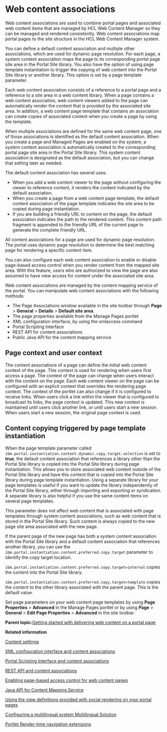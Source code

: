 # Web content associations 

Web content associations are used to combine portal pages and associated web content items that are managed by HCL Web Content Manager so they can be managed and rendered consistently. Web content associations map portal pages to the site structure in the HCL Web Content Manager system.

You can define a default content association and multiple other associations, which are used for dynamic page resolution. For each page, a system content association maps the page to its corresponding portal page site area in the Portal Site library. You also have the option of using page template instantiation to trigger the copying of web content into the Portal Site library or another library. This option is set by a page template parameter.

Each web content association consists of a reference to a portal page and a reference to a site area in a web content library. When a page contains a web content association, web content viewers added to the page can automatically render the content that is provided by the associated site area. In addition, a web content page template that contains an association can create copies of associated content when you create a page by using the template.

When multiple associations are defined for the same web content page, one of those associations is identified as the default content association. When you create a page and Managed Pages are enabled on the system, a system content association is automatically created to the corresponding portal page site area in the Portal Site library. This system content association is designated as the default association, but you can change that setting later as needed.

The default content association has several uses:

-   When you add a web content viewer to the page without configuring the viewer to reference content, it renders the content indicated by the default association.
-   When you create a page from a web content page template, the default content association of the page template indicates the site area to be copied during page instantiation.
-   If you are building a friendly URL to content on the page, the default association indicates the path to the rendered content. This content path fragment is appended to the friendly URL of the current page to generate the complete friendly URL.

All content associations for a page are used for dynamic page resolution. The portal uses dynamic page resolution to determine the best matching page for rendering a specific content item.

You can also configure each web content association to enable or disable page-based access control when you render content from the mapped site area. With this feature, users who are authorized to view the page are also assumed to have view access for content under the associated site area.

Web content associations are managed by the content mapping service of the portal. You can manipulate web content associations with the following methods:

-   The Page Associations window available in the site toolbar through **Page** \> **General** \> **Details** \> **Default site area**.
-   The page properties available from the Manage Pages portlet
-   XML configuration interface, by using the xmlaccess command
-   Portal Scripting Interface
-   REST API for content associations
-   Public Java API for the content mapping service

## Page context and user context

The content associations of a page can define the initial web content context of the page. This context is used for rendering when users first access a page. The context of the page can change when users interact with the content on the page. Each web content viewer on the page can be configured with an explicit context that overrides the rendering page context. The context of the portlet can also change if it is configured to receive links. When users click a link within the viewer that is configured to broadcast its links, the page context is updated. This new context is maintained until users click another link, or until users start a new session. When users start a new session, the original page context is used.

## Content copying triggered by page template instantiation

When the page template parameter called `ibm.portal.instantiation.content.dynamic.copy.target.selection` is set to **true**, the default content association that references a library other than the Portal Site library is copied into the Portal Site library during page instantiation. This allows you to store associated web content outside of the Portal Site library and have this content that is copied into the Portal Site library during page template instantiation. Using a separate library for your page templates is useful if you want to update the library independently of the Portal Site library, either through importing and exporting or syndication. A separate library is also helpful if you use the same content items on several page templates.

This parameter does not affect web content that is associated with page templates through system content associations, such as web content that is stored in the Portal Site library. Such content is always copied to the new page site area associated with the new page.

If the parent page of the new page has both a system content association with the Portal Site library and a default content association that references another library, you can use the `ibm.portal.instantiation.content.preferred.copy.target` parameter to identify the copy target location.

`ibm.portal.instantiation.content.preferred.copy.target=internal` copies the content into the Portal Site library.

`ibm.portal.instantiation.content.preferred.copy.target=template` copies the content to the other library associated with the parent page. This is the default value.

Set page parameters on your web content page templates by using **Page Properties** \> **Advanced** in the Manage Pages portlet or by using **Page** \> **General** \> **Edit Page Properties** \> **Advanced** in the site toolbar.

**Parent topic:**[Getting started with delivering web content on a portal page ](../wcm/wcm_delivery_getstarted.md)

**Related information**  


[Content settings ](../panel_help/wcm_config_wcmviewer_hcontent.md)

[XML configuration interface and content associations](../admin-system/mp_wcm_contentmap_xml.md)

[Portal Scripting Interface and content associations](../admin-system/mp_wcm_contentmap_pscript.md)

[REST API and content associations ](../admin-system/mp_wcm_contentmap_restapi.md)

[Enabling page-based access control for web content pages ](../admin-system/mp_wcm_pageaccess.md)

[Java API for Content Mapping Service](https://support.hcltechsw.com/csm)

[Using the view definitions provided with social rendering on your portal pages ](../social/soc_rendr_use_oob_socl_list.md)

[Configuring a multilingual system  Multilingual Solution](../wcm/wcm_mls_configure.md)

[Portlet Render-time navigation extensions ](../wcm/wcm_mls_ext_portlet.md)

